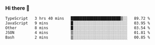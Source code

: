 ### Hi there 👋

<!--START_SECTION:waka-->

```txt
TypeScript   3 hrs 40 mins   ██████████████████████▒░░   89.72 %
JavaScript   9 mins          █░░░░░░░░░░░░░░░░░░░░░░░░   03.95 %
Other        8 mins          █░░░░░░░░░░░░░░░░░░░░░░░░   03.54 %
JSON         4 mins          ▒░░░░░░░░░░░░░░░░░░░░░░░░   01.81 %
Bash         2 mins          ▒░░░░░░░░░░░░░░░░░░░░░░░░   00.85 %
```

<!--END_SECTION:waka-->

<!--
**jerry-shao/jerry-shao** is a ✨ _special_ ✨ repository because its `README.md` (this file) appears on your GitHub profile.

Here are some ideas to get you started:

- 🔭 I’m currently working on ...
- 🌱 I’m currently learning ...
- 👯 I’m looking to collaborate on ...
- 🤔 I’m looking for help with ...
- 💬 Ask me about ...
- 📫 How to reach me: ...
- 😄 Pronouns: ...
- ⚡ Fun fact: ...
-->

